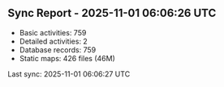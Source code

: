 ## Sync Report - 2025-11-01 06:06:26 UTC

- Basic activities: 759
- Detailed activities: 2
- Database records: 759
- Static maps: 426 files (46M)

Last sync: 2025-11-01 06:06:27 UTC
